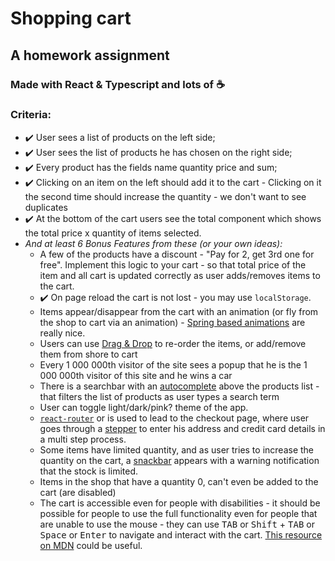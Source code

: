 # Shopping cart

## A homework assignment

### Made with React & Typescript and lots of :coffee:

### Criteria:

* :heavy_check_mark: User sees a list of products on the left side;
* :heavy_check_mark: User sees the list of products he has chosen on the right side;
* :heavy_check_mark: Every product has the fields name quantity price and sum;
* :heavy_check_mark: Clicking on an item on the left should add it to the cart - Clicking on it the second time should increase the quantity - we don't want to see duplicates
* :heavy_check_mark: At the bottom of the cart users see the total component which shows the total price x quantity of items selected.
* *And at least 6 Bonus Features from these (or your own ideas):*
  * A few of the products have a discount - "Pay for 2, get 3rd one for free". Implement this logic to your cart - so that total price of the item and all cart is updated correctly as user adds/removes items to the cart.
  * :heavy_check_mark: On page reload the cart is not lost - you may use `localStorage`.
  * Items appear/disappear from the cart with an animation (or fly from the shop to cart via an animation) - [Spring based animations](https://www.react-spring.io/) are really nice.
  * Users can use [Drag & Drop](https://react-dnd.github.io/react-dnd/examples/dustbin/multiple-targets) to re-order the items, or add/remove them from shore to cart
  * Every 1 000 000th visitor of the site sees a popup that he is the 1 000 000th visitor of this site and he wins a car
  * There is a searchbar with an [autocomplete](https://material-ui.com/components/autocomplete/) above the products list - that filters the list of products as user types a search term
  * User can toggle light/dark/pink? theme of the app.
  * [`react-router`](https://reacttraining.com/react-router/web/guides/quick-start) or  is used to lead to the checkout page, where user goes through a [stepper](https://material-ui.com/components/steppers/) to enter his address and credit card details in a multi step process.
  * Some items have limited quantity, and as user tries to increase the quantity on the cart, a [snackbar](https://material-ui.com/components/snackbars/#snackbars) appears with a warning notification that the stock is limited.
  * Items in the shop that have a quantity 0, can't even be added to the cart (are disabled)
  * The cart is accessible even for people with disabilities - it should be possible for people to use the full functionality even for people that are unable to use the mouse - they can use <kbd>TAB</kbd> or <kbd>Shift</kbd> + <kbd>TAB</kbd> or <kbd>Space</kbd> or <kbd>Enter</kbd> to navigate and interact with the cart. [This resource on MDN](https://developer.mozilla.org/en-US/docs/Web/Accessibility/Keyboard-navigable_JavaScript_widgets) could be useful.
